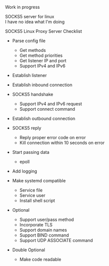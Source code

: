Work in progress

SOCKS5 server for linux  
I have no idea what I'm doing


SOCKS5 Linux Proxy Server Checklist

- Parse config file
  - Get methods
  - Get method priorities
  - Get listener IP and port
  - Support IPv4 and IPv6
- Establish listener
- Establish inbound connection
- SOCKS5 handshake
  - Support IPv4 and IPv6 request
  - Support connect command
- Establish outbound connection
- SOCKS5 reply
  - Reply proper error code on error
  - Kill connection within 10 seconds on error
- Start passing data
  - epoll
- Add logging
- Make systemd compatible
  - Service file
  - Service user
  - Install shell script

- Optional
  - Support user/pass method
  - Incorporate TLS
  - Support domain names
  - Support BIND command
  - Support UDP ASSOCIATE command

- Double Optional
  - Make code readable
